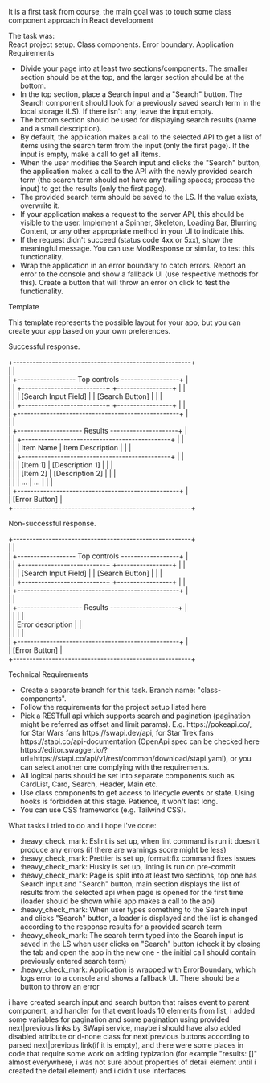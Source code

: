 
It is a first task from course, the main goal was to touch some class component approach in React development

The task was:
<br>
React project setup. Class components. Error boundary.
Application Requirements

<ul>
    <li>
        Divide your page into at least two sections/components. The smaller section should be at the top, and the larger section should be at the bottom.
    </li>
    <li>
        In the top section, place a Search input and a "Search" button. The Search component should look for a previously saved search term in the local storage (LS). If there isn't any, leave the input empty.
    </li>
        <li>
        The bottom section should be used for displaying search results (name and a small description).
    </li>
    <li>
        By default, the application makes a call to the selected API to get a list of items using the search term from the input (only the first page). If the input is empty, make a call to get all items.
    </li>
    <li>
        When the user modifies the Search input and clicks the "Search" button, the application makes a call to the API with the newly provided search term (the search term should not have any trailing spaces; process the input) to get the results (only the first page).
    </li>
    <li>
        The provided search term should be saved to the LS. If the value exists, overwrite it.
    </li>
    <li>
        If your application makes a request to the server API, this should be visible to the user. Implement a Spinner, Skeleton, Loading Bar, Blurring Content, or any other appropriate method in your UI to indicate this.
    </li>
    <li>
        If the request didn't succeed (status code 4xx or 5xx), show the meaningful message. You can use ModResponse or similar, to test this functionality.
    </li>
    <li>
        Wrap the application in an error boundary to catch errors. Report an error to the console and show a fallback UI (use respective methods for this). Create a button that will throw an error on click to test the functionality.
    </li>
</ul>
    
    

Template

This template represents the possible layout for your app, but you can create your app based on your own preferences.

Successful response.

+-------------------------------------------------------+<br>
|                                                       |<br>
|  +------------------ Top controls ------------------+ |<br>
|  | +--------------------------+ +-----------------+ | |<br>
|  | | [Search Input Field]     | | [Search Button] | | |<br>
|  | +--------------------------+ +-----------------+ | |<br>
|  +--------------------------------------------------+ |<br>
|                                                       |<br>
|  +-------------------- Results ---------------------+ |<br>
|  | +----------------------------------------------+ | |<br>
|  | | Item Name  | Item Description                | | |<br>
|  | +----------------------------------------------+ | |<br>
|  | | [Item 1]   | [Description 1]                 | | |<br>
|  | | [Item 2]   | [Description 2]                 | | |<br>
|  | | ...        | ...                             | | |<br>
|  +--------------------------------------------------+ |<br>
|                                       [Error Button]  |<br>
+-------------------------------------------------------+<br>

Non-successful response.

+-------------------------------------------------------+<br>
|                                                       |<br>
|  +------------------ Top controls ------------------+ |<br>
|  | +--------------------------+ +-----------------+ | |<br>
|  | | [Search Input Field]     | | [Search Button] | | |<br>
|  | +--------------------------+ +-----------------+ | |<br>
|  +--------------------------------------------------+ |<br>
|                                                       |<br>
|  +-------------------- Results ---------------------+ |<br>
|  |                                                  | |<br>
|  |                 Error description                | |<br>
|  |                                                  | |<br>
|  +--------------------------------------------------+ |<br>
|                                       [Error Button]  |<br>
+-------------------------------------------------------+<br>

Technical Requirements
<ul>
    <li>Create a separate branch for this task. Branch name: "class-components".</li>
    <li>Follow the requirements for the project setup listed here</li>
    <li>Pick a RESTfull api which supports search and pagination (pagination might be referred as offset and limit params). E.g. https://pokeapi.co/, for Star Wars fans https://swapi.dev/api, for Star Trek fans https://stapi.co/api-documentation (OpenApi spec can be checked here https://editor.swagger.io/?url=https://stapi.co/api/v1/rest/common/download/stapi.yaml), or you can select another one complying with the requirements.</li>
    <li>All logical parts should be set into separate components such as CardList, Card, Search, Header, Main etc.</li>
    <li>Use class components to get access to lifecycle events or state. Using hooks is forbidden at this stage. Patience, it won't last long.</li>
    <li>You can use CSS frameworks (e.g. Tailwind CSS).</li>
</ul>   



What tasks i tried to do and i hope i've done:
<ul>
    <li>
        :heavy_check_mark: Eslint is set up, when lint command is run it doesn't produce any errors (if there are warnings score might be less)
    </li>
    <li>
        :heavy_check_mark: Prettier is set up, format:fix command fixes issues
    </li>
    <li>
        :heavy_check_mark: Husky is set up, linting is run on pre-commit
    </li>
    <li>
        :heavy_check_mark: Page is split into at least two sections, top one has Search input and "Search" button, main section displays the list of results from the selected api when page is opened for the first time (loader should be shown while app makes a call to the api)
    </li>
    <li>
        :heavy_check_mark: When user types something to the Search input and clicks "Search" button, a loader is displayed and the list is changed according to the response results for a provided search term
    </li>
    <li>
        :heavy_check_mark: The search term typed into the Search input is saved in the LS when user clicks on "Search" button (check it by closing the tab and open the app in the new one - the initial call should contain previously entered search term)
    </li>
    <li>
        :heavy_check_mark: Application is wrapped with ErrorBoundary, which logs error to a console and shows a fallback UI. There should be a button to throw an error
    </li>
</ul>

  i have created search input and search button that raises event to parent component, and handler for that event loads 10 elements from list, i added some variables for pagination and some pagination using provided next|previous links by SWapi service, maybe i should have also added disabled attribute or d-none class for next|previous buttons according to parsed next|previous link(if it is empty), and there were some places in code that require some work on adding typization (for example "results: []" almost everywhere, i was not sure about properties of detail element until i created the detail element) and i didn't use interfaces
